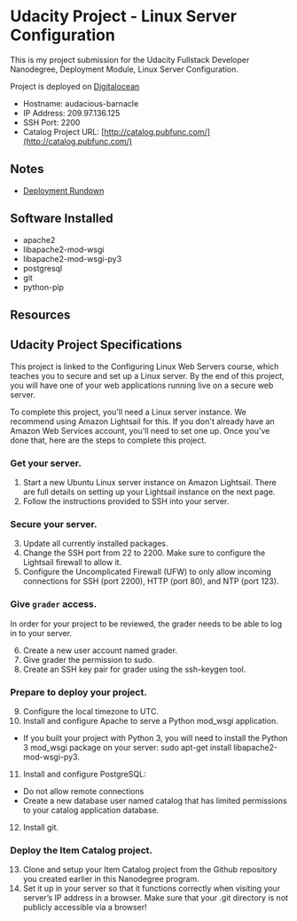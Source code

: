 # Udacity Project - Linux Server Configuration

This is my project submission for the Udacity Fullstack Developer Nanodegree, Deployment Module, Linux Server Configuration.


Project is deployed on [Digitalocean](https://www.digitalocean.com/)

 - Hostname: audacious-barnacle
 - IP Address: 209.97.136.125
 - SSH Port: 2200
 - Catalog Project URL: [http://catalog.pubfunc.com/](http://catalog.pubfunc.com/)

## Notes

 - [Deployment Rundown](deployment.md)


## Software Installed

 - apache2
 - libapache2-mod-wsgi
 - libapache2-mod-wsgi-py3
 - postgresql
 - git
 - python-pip


## Resources



## Udacity Project Specifications


This project is linked to the Configuring Linux Web Servers course, which teaches you to secure and set up a Linux server. By the end of this project, you will have one of your web applications running live on a secure web server.

To complete this project, you'll need a Linux server instance. We recommend using Amazon Lightsail for this. If you don't already have an Amazon Web Services account, you'll need to set one up. Once you've done that, here are the steps to complete this project.

### Get your server.

 1. Start a new Ubuntu Linux server instance on Amazon Lightsail. There are full details on setting up your Lightsail instance on the next page.
 2. Follow the instructions provided to SSH into your server.

### Secure your server.

 3. Update all currently installed packages.
 4. Change the SSH port from 22 to 2200. Make sure to configure the Lightsail firewall to allow it.
 5. Configure the Uncomplicated Firewall (UFW) to only allow incoming connections for SSH (port 2200), HTTP (port 80), and NTP (port 123).

### Give `grader` access.

In order for your project to be reviewed, the grader needs to be able to log in to your server.

 6. Create a new user account named grader.
 7. Give grader the permission to sudo.
 8. Create an SSH key pair for grader using the ssh-keygen tool.

### Prepare to deploy your project.

 9. Configure the local timezone to UTC.
 10. Install and configure Apache to serve a Python mod_wsgi application.
   - If you built your project with Python 3, you will need to install the Python 3 mod_wsgi package on your server: sudo apt-get install libapache2-mod-wsgi-py3.
 11. Install and configure PostgreSQL:
   - Do not allow remote connections
   - Create a new database user named catalog that has limited permissions to your catalog application database.
 12. Install git.

### Deploy the Item Catalog project.

 13. Clone and setup your Item Catalog project from the Github repository you created earlier in this Nanodegree program.
 14. Set it up in your server so that it functions correctly when visiting your server’s IP address in a browser. Make sure that your .git directory is not publicly accessible via a browser!